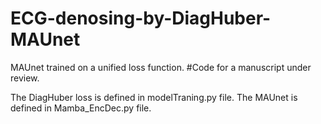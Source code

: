 # ECG-denosing-by-DiagHuber-MAUnet
MAUnet trained on a unified loss function.  #Code for a manuscript under review.

The DiagHuber loss is defined in modelTraning.py file. 
The MAUnet is defined in Mamba_EncDec.py file.
